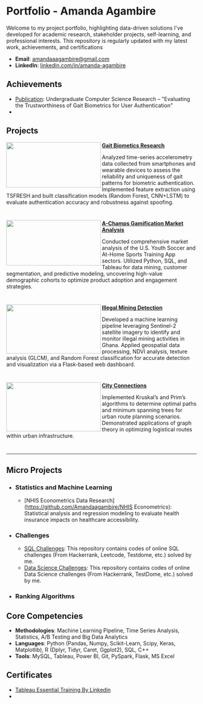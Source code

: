 # Portfolio - Amanda Agambire
Welcome to my project portfolio, highlighting data-driven solutions I've developed for academic research, stakeholder projects, self-learning, and professional interests. This repository is regularly updated with my latest work, achievements, and certifications

- **Email**: [amandaaagambire@gmail.com](amandaaagambire@gmail.com)
- **LinkedIn**: [linkedin.com/in/amanda-agambire](www.linkedin.com/in/amanda-agambire)

## Achievements
- [Publication](https://studyinternational.com/news/bucknell-university-pioneering-undergraduate-research-and-interdisciplinary-learning/): Undergraduate Computer Science Research – "Evaluating the Trustworthiness of Gait Biometrics for User Authentication"
- 

## Projects

<img align="left" width="250" height="120" src="https://github.com/user-attachments/assets/d0a5530b-c04a-46fa-bbab-c1623310578e"> **[Gait Biometics Research](https://github.com/Amandaagambire/gaitguard)**

Analyzed time-series accelerometry data collected from smartphones and wearable devices to assess the reliability and uniqueness of gait patterns for biometric authentication. Implemented feature extraction using TSFRESH and built classification models (Random Forest, CNN+LSTM) to evaluate authentication accuracy and robustness against spoofing.

#



<img align="left" width="250" height="120" src="https://github.com/user-attachments/assets/879ecb4d-6b0b-4fcd-afd0-ba0ec96c9bac"> **[A-Champs Gamification Market  Analysis](https://github.com/Amandaagambire/A-Champs-Gamification )**

Conducted comprehensive market analysis of the U.S. Youth Soccer and At-Home Sports Training App sectors. Utilized Python, SQL, and Tableau for data mining, customer segmentation, and predictive modeling, uncovering high-value demographic cohorts to optimize product adoption and engagement strategies.

#




<img align="left" width="250" height="130" src="https://github.com/user-attachments/assets/cdb2f834-8c01-4997-b5db-717bc2b6c9a8"> **[Illegal Mining Detection](https://github.com/Amandaagambire/Illegal-Mining-Detection-Galamsey-Watch)**
 
Developed a machine learning pipeline leveraging Sentinel-2 satellite imagery to identify and monitor illegal mining activities in Ghana. Applied geospatial data processing, NDVI analysis, texture analysis (GLCM), and Random Forest classification for accurate detection and visualization via a Flask-based web dashboard.

#

<img align="left" width="250" height="130" src="https://github.com/user-attachments/assets/aa64d604-9f52-4396-b43b-26094c04cb98"> **[City Connections](https://github.com/Amandaagambire/city_connections)**
 
Implemented Kruskal’s and Prim’s algorithms to determine optimal paths and minimum spanning trees for urban route planning scenarios. Demonstrated applications of graph theory in optimizing logistical routes within urban infrastructure.

#
---




## Micro Projects
- ### Statistics and Machine Learning
    - [NHIS Econometrics Data Research](https://github.com/Amandaagambire/NHIS Econometrics): Statistical analysis and regression modeling to evaluate health insurance impacts on healthcare accessibility.
   
 
- ### Challenges
    - [SQL Challenges](https://github.com): This repository contains codes of online SQL challenges (From Hackerrank, Leetcode, Testdome, etc.) solved by me.
    - [Data Science Challenges](https://github.com): This repository contains codes of online Data Science challenges (From Hackerrank, TestDome, etc.) solved by me.
    
- ### Ranking Algorithms

## Core Competencies

- **Methodologies**: Machine Learning Pipeline, Time Series Analysis, Statistics, A/B Testing and Big Data Analytics
- **Languages**: Python (Pandas, Numpy, Scikit-Learn, Scipy, Keras, Matplotlib), R (Dplyr, Tidyr, Caret, Ggplot2), SQL, C++
- **Tools**: MySQL, Tableau, Power BI, Git, PySpark, Flask, MS Excel

## Certificates

- [Tableau Essential Training By Linkedin](https://github.com)
- 
